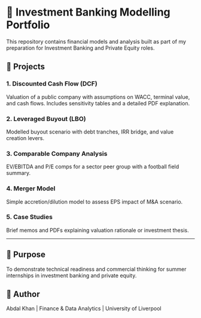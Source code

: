 # 💼 Investment Banking Modelling Portfolio

This repository contains financial models and analysis built as part of my preparation for Investment Banking and Private Equity roles.

## 🔧 Projects

### 1. Discounted Cash Flow (DCF)
Valuation of a public company with assumptions on WACC, terminal value, and cash flows. Includes sensitivity tables and a detailed PDF explanation.

### 2. Leveraged Buyout (LBO)
Modelled buyout scenario with debt tranches, IRR bridge, and value creation levers.

### 3. Comparable Company Analysis
EV/EBITDA and P/E comps for a sector peer group with a football field summary.

### 4. Merger Model
Simple accretion/dilution model to assess EPS impact of M&A scenario.

### 5. Case Studies
Brief memos and PDFs explaining valuation rationale or investment thesis.

---

## 🎯 Purpose

To demonstrate technical readiness and commercial thinking for summer internships in investment banking and private equity.

## 👤 Author

Abdal Khan | Finance & Data Analytics | University of Liverpool  
